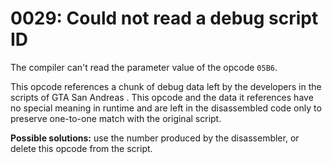 # 0029: Could not read a debug script ID

The compiler can't read the parameter value of the opcode `05B6`. 

This opcode references a chunk of debug data left by the developers in the scripts of GTA San Andreas . This opcode and the data it references have no special meaning in runtime and are left in the disassembled code only to preserve one-to-one match with the original script.

**Possible solutions:** use the number produced by the disassembler, or delete this opcode from the script.

